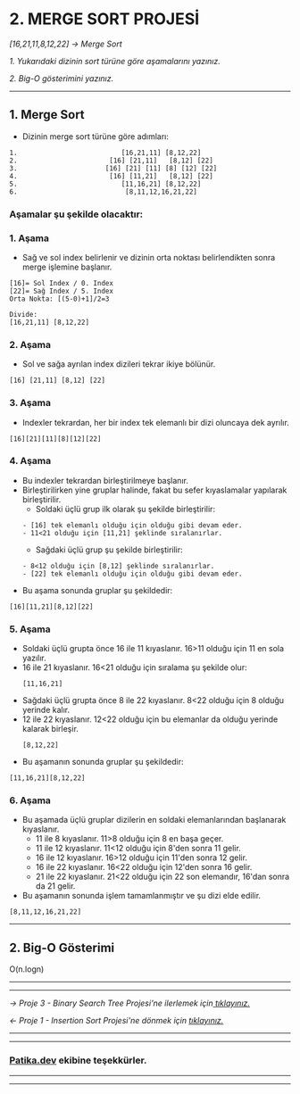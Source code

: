 ﻿

# **2. MERGE SORT PROJESİ**
*[16,21,11,8,12,22] -> Merge Sort*

*1.* *Yukarıdaki dizinin sort türüne göre aşamalarını yazınız.*

*2.* *Big-O gösterimini yazınız.*

---
## 1. **Merge Sort**
* Dizinin merge sort türüne göre adımları:
```
1.                          [16,21,11] [8,12,22]
2.                       [16] [21,11]   [8,12] [22]
3.                      [16] [21] [11] [8] [12] [22]
4.                       [16] [11,21]   [8,12] [22]
5.                          [11,16,21] [8,12,22]
6.                           [8,11,12,16,21,22]
```

### **Aşamalar şu şekilde olacaktır:**
### **1. Aşama**
* Sağ ve sol index belirlenir ve dizinin orta noktası belirlendikten sonra merge işlemine başlanır.
```
[16]= Sol Index / 0. Index
[22]= Sağ Index / 5. Index
Orta Nokta: [(5-0)+1]/2=3

Divide:
[16,21,11] [8,12,22]
```
### **2. Aşama**
* Sol ve sağa ayrılan index dizileri tekrar ikiye bölünür.
```
[16] [21,11] [8,12] [22]
```
### **3. Aşama**
* Indexler tekrardan, her bir index tek elemanlı bir dizi oluncaya dek ayrılır.
```
[16][21][11][8][12][22]
```
### **4. Aşama**
* Bu indexler tekrardan birleştirilmeye başlanır.
* Birleştirilirken yine gruplar halinde, fakat bu sefer kıyaslamalar yapılarak birleştirilir.
    * Soldaki üçlü grup ilk olarak şu şekilde birleştirilir:
    ```
    - [16] tek elemanlı olduğu için olduğu gibi devam eder.
    - 11<21 olduğu için [11,21] şeklinde sıralanırlar.
    ```
    * Sağdaki üçlü grup şu şekilde birleştirilir:
    ```
    - 8<12 olduğu için [8,12] şeklinde sıralanırlar.
    - [22] tek elemanlı olduğu için olduğu gibi devam eder.
    ```
* Bu aşama sonunda gruplar şu şekildedir:
```
[16][11,21][8,12][22]
```
### **5. Aşama**
* Soldaki üçlü grupta önce 16 ile 11 kıyaslanır. 16>11 olduğu için 11 en sola yazılır.
* 16 ile 21 kıyaslanır. 16<21 olduğu için sıralama şu şekilde olur:
    ```
    [11,16,21]
    ```
* Sağdaki üçlü grupta önce 8 ile 22 kıyaslanır. 8<22 olduğu için 8 olduğu yerinde kalır.
* 12 ile 22 kıyaslanır. 12<22 olduğu için bu elemanlar da olduğu yerinde kalarak birleşir.
    ```
    [8,12,22]
    ```
* Bu aşamanın sonunda gruplar şu şekildedir:
```
[11,16,21][8,12,22]
```
### **6. Aşama**
* Bu aşamada üçlü gruplar dizilerin en soldaki elemanlarından başlanarak kıyaslanır.
    * 11 ile 8 kıyaslanır. 11>8 olduğu için 8 en başa geçer.
    * 11 ile 12 kıyaslanır. 11<12 olduğu için 8'den sonra 11 gelir.
    * 16 ile 12 kıyaslanır. 16>12 olduğu için 11'den sonra 12 gelir.
    * 16 ile 22 kıyaslanır. 16<22 olduğu için 12'den sonra 16 gelir.
    * 21 ile 22 kıyaslanır. 21<22 olduğu için 22 son elemandır, 16'dan sonra da 21 gelir.
* Bu aşamanın sonunda işlem tamamlanmıştır ve şu dizi elde edilir.
```
[8,11,12,16,21,22]
```

---

## 2. **Big-O Gösterimi**
O(n.logn)

---
---
*-> Proje 3 - Binary Search Tree Projesi'ne ilerlemek için[ tıklayınız.](https://github.com/ufuk-ceritli/Veri_Yapilari_ve_Algoritmalar/blob/main/Proje%203%20-%20Binary%20Search%20Tree.md)*

*<- Proje 1 - Insertion Sort Projesi'ne dönmek için [tıklayınız.](https://github.com/ufuk-ceritli/Veri_Yapilari_ve_Algoritmalar/blob/main/Proje%201%20-%20Insertion%20Sort.md)*

---
---
### **[Patika.dev](https://app.patika.dev/) ekibine teşekkürler.**
---
---
